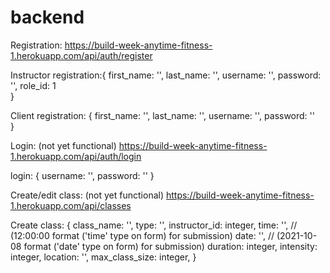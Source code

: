 # backend

Registration:
https://build-week-anytime-fitness-1.herokuapp.com/api/auth/register

Instructor registration:{
    first_name: '',
    last_name: '',
    username: '',
    password: '',
    role_id: 1    
}

Client registration: {
    first_name: '',
    last_name: '',
    username: '',
    password: ''    
}

Login: (not yet functional)
https://build-week-anytime-fitness-1.herokuapp.com/api/auth/login

login: {
    username: '',
    password: ''
}

Create/edit class: (not yet functional)
https://build-week-anytime-fitness-1.herokuapp.com/api/classes

Create class: {
    class_name: '',
    type: '',
    instructor_id: integer,
    time: '',        // (12:00:00 format ('time' type on form) for submission)
    date: '',        // (2021-10-08 format ('date' type on form) for submission)
    duration: integer,
    intensity: integer,
    location: '',
    max_class_size: integer,
    }


 